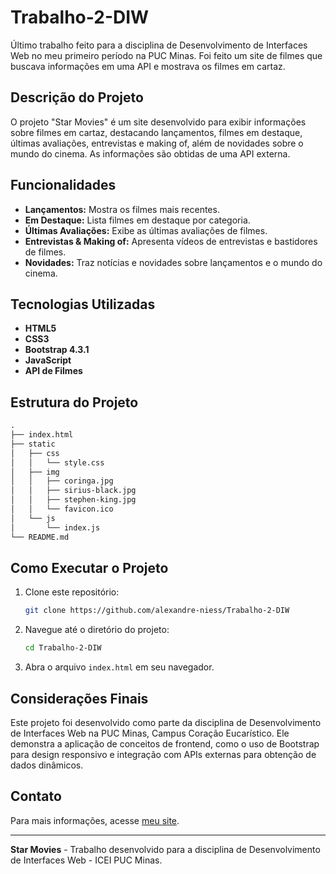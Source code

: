 
# Trabalho-2-DIW

Último trabalho feito para a disciplina de Desenvolvimento de Interfaces Web no meu primeiro período na PUC Minas. Foi feito um site de filmes que buscava informações em uma API e mostrava os filmes em cartaz.

## Descrição do Projeto

O projeto "Star Movies" é um site desenvolvido para exibir informações sobre filmes em cartaz, destacando lançamentos, filmes em destaque, últimas avaliações, entrevistas e making of, além de novidades sobre o mundo do cinema. As informações são obtidas de uma API externa.

## Funcionalidades

- **Lançamentos:** Mostra os filmes mais recentes.
- **Em Destaque:** Lista filmes em destaque por categoria.
- **Últimas Avaliações:** Exibe as últimas avaliações de filmes.
- **Entrevistas & Making of:** Apresenta vídeos de entrevistas e bastidores de filmes.
- **Novidades:** Traz notícias e novidades sobre lançamentos e o mundo do cinema.

## Tecnologias Utilizadas

- **HTML5**
- **CSS3**
- **Bootstrap 4.3.1**
- **JavaScript**
- **API de Filmes**

## Estrutura do Projeto

```html
.
├── index.html
├── static
│   ├── css
│   │   └── style.css
│   ├── img
│   │   ├── coringa.jpg
│   │   ├── sirius-black.jpg
│   │   ├── stephen-king.jpg
│   │   └── favicon.ico
│   └── js
│       └── index.js
└── README.md
```

## Como Executar o Projeto

1. Clone este repositório:
   ```sh
   git clone https://github.com/alexandre-niess/Trabalho-2-DIW
   ```

2. Navegue até o diretório do projeto:
   ```sh
   cd Trabalho-2-DIW
   ```

3. Abra o arquivo `index.html` em seu navegador.



## Considerações Finais

Este projeto foi desenvolvido como parte da disciplina de Desenvolvimento de Interfaces Web na PUC Minas, Campus Coração Eucarístico. Ele demonstra a aplicação de conceitos de frontend, como o uso de Bootstrap para design responsivo e integração com APIs externas para obtenção de dados dinâmicos.

## Contato

Para mais informações, acesse [meu site](https://alexandre-niess.github.io/SitePortifolio/).

---

**Star Movies** - Trabalho desenvolvido para a disciplina de Desenvolvimento de Interfaces Web - ICEI PUC Minas.

